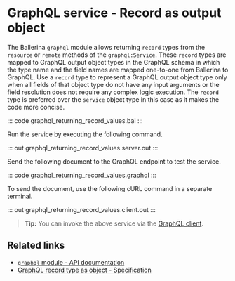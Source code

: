 # GraphQL service - Record as output object

The Ballerina `graphql` module allows returning `record` types from the `resource` or `remote` methods of the `graphql:Service`. These `record` types are mapped to GraphQL output object types in the GraphQL schema in which the type name and the field names are mapped one-to-one from Ballerina to GraphQL. 
Use a `record` type to represent a GraphQL output object type only when all fields of that object type do not have any input arguments or the field resolution does not require any complex logic execution. The `record` type is preferred over the `service` object type in this case as it makes the code more concise.


::: code graphql_returning_record_values.bal :::

Run the service by executing the following command.

::: out graphql_returning_record_values.server.out :::

Send the following document to the GraphQL endpoint to test the service.

::: code graphql_returning_record_values.graphql :::

To send the document, use the following cURL command in a separate terminal.

::: out graphql_returning_record_values.client.out :::

>**Tip:** You can invoke the above service via the [GraphQL client](/learn/by-example/graphql-client-query-endpoint/).

## Related links
- [`graphql` module - API documentation](https://lib.ballerina.io/ballerina/graphql/latest)
- [GraphQL record type as object - Specification](/spec/graphql/#421-record-type-as-object)
